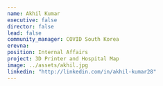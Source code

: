 ```yaml
---
name: Akhil Kumar
executive: false
director: false
lead: false
community_manager: COVID South Korea
erevna:  
position: Internal Affairs
project: 3D Printer and Hospital Map
image: ../assets/akhil.jpg
linkedin: "http://linkedin.com/in/akhil-kumar28"
---
```

